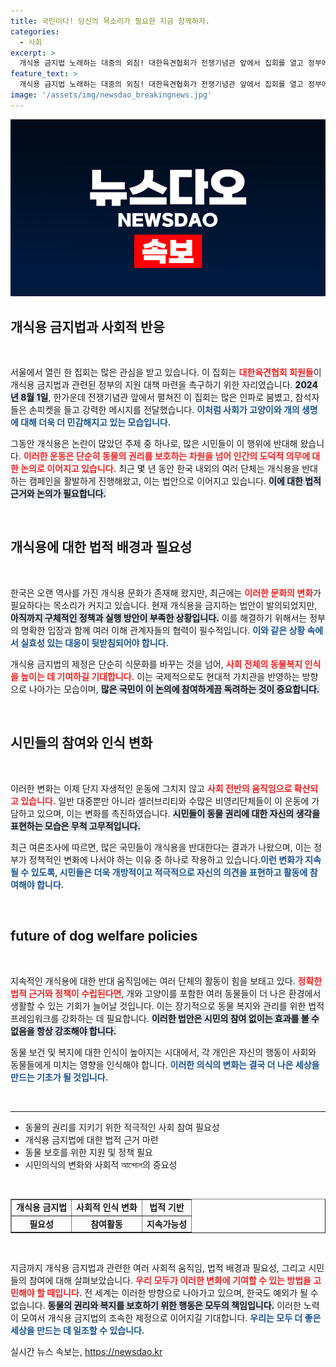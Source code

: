 ```yaml
---
title: 국민이다! 당신의 목소리가 필요한 지금 함께하자.
categories:
  - 사회
excerpt: >
  개식용 금지법 노래하는 대중의 외침! 대한육견협회가 전쟁기념관 앞에서 집회를 열고 정부에 강력한 대책 마련을 촉구했다. 당신의 목소리는 무엇인가? 클릭하고 자세한 이야기를 들어보세요!
feature_text: >
  개식용 금지법 노래하는 대중의 외침! 대한육견협회가 전쟁기념관 앞에서 집회를 열고 정부에 강력한 대책 마련을 촉구했다. 당신의 목소리는 무엇인가? 클릭하고 자세한 이야기를 들어보세요!
image: '/assets/img/newsdao_breakingnews.jpg'
---
```


<p><img src="/assets/img/newsdao_breakingnews.jpg" alt="ranknews 속보" /></p>

<h2 data-ke-size="size26">개식용 금지법과 사회적 반응</h2>

<p data-ke-size="size16">&nbsp;</p>

<p>서울에서 열린 한 집회는 많은 관심을 받고 있습니다. 이 집회는 <b><span style="color: #ee2323;">대한육견협회 회원들</span></b>이 개식용 금지법과 관련된 정부의 지원 대책 마련을 촉구하기 위한 자리였습니다. <b><span style="background-color: #21538527;">2024년 8월 1일</span></b>, 한가운데 전쟁기념관 앞에서 펼쳐진 이 집회는 많은 인파로 붐볐고, 참석자들은 손피켓을 들고 강력한 메시지를 전달했습니다. <b><span style="color: #1a5490;">이처럼 사회가 고양이와 개의 생명에 대해 더욱 더 민감해지고 있는 모습입니다.</span></b></p>

<p>그동안 개식용은 논란이 많았던 주제 중 하나로, 많은 시민들이 이 행위에 반대해 왔습니다. <b><span style="color: #ee2323;">이러한 운동은 단순히 동물의 권리를 보호하는 차원을 넘어 인간의 도덕적 의무에 대한 논의로 이어지고 있습니다.</span></b> 최근 몇 년 동안 한국 내외의 여러 단체는 개식용을 반대하는 캠페인을 활발하게 진행해왔고, 이는 법안으로 이어지고 있습니다. <b><span style="background-color: #21538527;">이에 대한 법적 근거와 논의가 필요합니다.</span></b></p>

<p data-ke-size="size16">&nbsp;</p>

<h2 data-ke-size="size26">개식용에 대한 법적 배경과 필요성</h2>

<p data-ke-size="size16">&nbsp;</p>

<p>한국은 오랜 역사를 가진 개식용 문화가 존재해 왔지만, 최근에는 <b><span style="color: #ee2323;">이러한 문화의 변화</span></b>가 필요하다는 목소리가 커지고 있습니다. 현재 개식용을 금지하는 법안이 발의되었지만, <b><span style="background-color: #21538527;">아직까지 구체적인 정책과 실행 방안이 부족한 상황입니다.</span></b> 이를 해결하기 위해서는 정부의 명확한 입장과 함께 여러 이해 관계자들의 협력이 필수적입니다. <b><span style="color: #1a5490;">이와 같은 상황 속에서 실효성 있는 대응이 뒷받침되어야 합니다.</span></b></p>

<p>개식용 금지법의 제정은 단순히 식문화를 바꾸는 것을 넘어, <b><span style="color: #ee2323;">사회 전체의 동물복지 인식을 높이는 데 기여하길 기대합니다.</span></b> 이는 국제적으로도 현대적 가치관을 반영하는 방향으로 나아가는 모습이며, <b><span style="background-color: #21538527;">많은 국민이 이 논의에 참여하게끔 독려하는 것이 중요합니다.</span></b></p>

<p data-ke-size="size16">&nbsp;</p>

<h2 data-ke-size="size26">시민들의 참여와 인식 변화</h2>

<p data-ke-size="size16">&nbsp;</p>

<p>이러한 변화는 이제 단지 자생적인 운동에 그치지 않고 <b><span style="color: #ee2323;">사회 전반의 움직임으로 확산되고 있습니다.</span></b> 일반 대중뿐만 아니라 셀러브리티와 수많은 비영리단체들이 이 운동에 가담하고 있으며, 이는 변화를 촉진하였습니다. <b><span style="background-color: #21538527;">시민들이 동물 권리에 대한 자신의 생각을 표현하는 모습은 무척 고무적입니다.</span></b> </p>

<p>최근 여론조사에 따르면, 많은 국민들이 개식용을 반대한다는 결과가 나왔으며, 이는 정부가 정책적인 변화에 나서야 하는 이유 중 하나로 작용하고 있습니다.<b><span style="color: #1a5490;">이런 변화가 지속될 수 있도록, 시민들은 더욱 개방적이고 적극적으로 자신의 의견을 표현하고 활동에 참여해야 합니다.</span></b></p>

<p data-ke-size="size16">&nbsp;</p>

<h2 data-ke-size="size26"> future of dog welfare policies</h2>

<p data-ke-size="size16">&nbsp;</p>

<p>지속적인 개식용에 대한 반대 움직임에는 여러 단체의 활동이 힘을 보태고 있다. <b><span style="color: #ee2323;">정확한 법적 근거와 정책이 수립된다면</span></b>, 개와 고양이를 포함한 여러 동물들이 더 나은 환경에서 생활할 수 있는 기회가 늘어날 것입니다. 이는 장기적으로 동물 복지와 관리를 위한 법적 프레임워크를 강화하는 데 필요합니다. <b><span style="background-color: #21538527;">이러한 법안은 시민의 참여 없이는 효과를 볼 수 없음을 항상 강조해야 합니다.</span></b></p>

<p>동물 보건 및 복지에 대한 인식이 높아지는 시대에서, 각 개인은 자신의 행동이 사회와 동물들에게 미치는 영향을 인식해야 합니다. <b><span style="color: #1a5490;">이러한 의식의 변화는 결국 더 나은 세상을 만드는 기초가 될 것입니다.</span></b></p>

<p data-ke-size="size16">&nbsp;</p>

<hr />

<ul>
<li>동물의 권리를 지키기 위한 적극적인 사회 참여 필요성</li>
<li>개식용 금지법에 대한 법적 근거 마련</li>
<li>동물 보호를 위한 지원 및 정책 필요</li>
<li>시민의식의 변화와 사회적 আন্দোল의 중요성</li>
</ul>

<p data-ke-size="size16">&nbsp;</p>

<table style="width: 100%;" border="1">
<tbody>
<tr>
<td style="text-align: center; height: 17px;"><b>개식용 금지법</b></td>
<td style="text-align: center; height: 17px;"><b>사회적 인식 변화</b></td>
<td style="text-align: center; height: 17px;"><b>법적 기반</b></td>
</tr>
<tr>
<td style="text-align: center; height: 17px;"><b>필요성</b></td>
<td style="text-align: center; height: 17px;"><b>참여활동</b></td>
<td style="text-align: center; height: 17px;"><b>지속가능성</b></td>
</tr>
</tbody>
</table>

<p data-ke-size="size16">&nbsp;</p> 

<p>지금까지 개식용 금지법과 관련한 여러 사회적 움직임, 법적 배경과 필요성, 그리고 시민들의 참여에 대해 살펴보았습니다. <b><span style="color: #ee2323;">우리 모두가 이러한 변화에 기여할 수 있는 방법을 고민해야 할 때입니다.</span></b> 전 세계는 이러한 방향으로 나아가고 있으며, 한국도 예외가 될 수 없습니다. <b><span style="background-color: #21538527;">동물의 권리와 복지를 보호하기 위한 행동은 모두의 책임입니다.</span></b> 이러한 노력이 모여서 개식용 금지법의 조속한 제정으로 이어지길 기대합니다. <b><span style="color: #1a5490;">우리는 모두 더 좋은 세상을 만드는 데 일조할 수 있습니다.</span></b></p>
실시간 뉴스 속보는, <a href="https://newsdao.kr" rel="dofollow">https://newsdao.kr</a>


